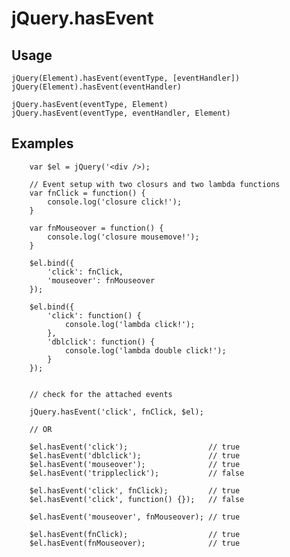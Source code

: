 # jQuery.hasEvent

## Usage

    jQuery(Element).hasEvent(eventType, [eventHandler])
    jQuery(Element).hasEvent(eventHandler)

    jQuery.hasEvent(eventType, Element)
    jQuery.hasEvent(eventType, eventHandler, Element)


## Examples

        var $el = jQuery('<div />);

        // Event setup with two closurs and two lambda functions
        var fnClick = function() {
            console.log('closure click!');
        }

        var fnMouseover = function() {
            console.log('closure mousemove!');
        }

        $el.bind({
            'click': fnClick,
            'mouseover': fnMouseover
        });

        $el.bind({
            'click': function() {
                console.log('lambda click!');
            },
            'dblclick': function() {
                console.log('lambda double click!');
            }
        });


        // check for the attached events

        jQuery.hasEvent('click', fnClick, $el);

        // OR

        $el.hasEvent('click');                  // true
        $el.hasEvent('dblclick');               // true
        $el.hasEvent('mouseover');              // true
        $el.hasEvent('trippleclick');           // false

        $el.hasEvent('click', fnClick);         // true
        $el.hasEvent('click', function() {});   // false

        $el.hasEvent('mouseover', fnMouseover); // true

        $el.hasEvent(fnClick);                  // true
        $el.hasEvent(fnMouseover);              // true